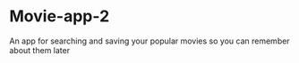 # Movie-app-2
An app for searching and saving your popular movies so you can remember about them later
